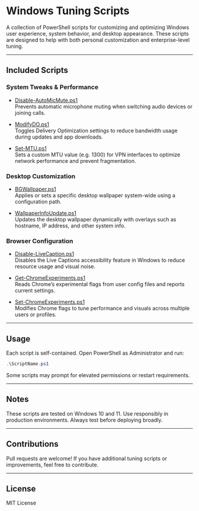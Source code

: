 # Windows Tuning Scripts

A collection of PowerShell scripts for customizing and optimizing Windows user experience, system behavior, and desktop appearance. These scripts are designed to help with both personal customization and enterprise-level tuning.

---

## Included Scripts

### System Tweaks & Performance

- [Disable-AutoMicMute.ps1](./Disable-AutoMicMute.ps1)  
  Prevents automatic microphone muting when switching audio devices or joining calls.

- [ModifyDO.ps1](./ModifyDO.ps1)  
  Toggles Delivery Optimization settings to reduce bandwidth usage during updates and app downloads.

- [Set-MTU.ps1](./Set-MTU.ps1)  
  Sets a custom MTU value (e.g. 1300) for VPN interfaces to optimize network performance and prevent fragmentation.

### Desktop Customization

- [BGWallpaper.ps1](./BGWallpaper.ps1)    
  Applies or sets a specific desktop wallpaper system-wide using a configuration path.

- [WallpaperInfoUpdate.ps1](./WallpaperInfoUpdate.ps1)    
  Updates the desktop wallpaper dynamically with overlays such as hostname, IP address, and other system info.
  
### Browser Configuration

- [Disable-LiveCaption.ps1](./Disable-LiveCaption.ps1)  
  Disables the Live Captions accessibility feature in Windows to reduce resource usage and visual noise.
  
- [Get-ChromeExperiments.ps1](./Get-ChromeExperiments.ps1)  
  Reads Chrome’s experimental flags from user config files and reports current settings.

- [Set-ChromeExperiments.ps1](./Set-ChromeExperiments.ps1)  
  Modifies Chrome flags to tune performance and visuals across multiple users or profiles.

---

## Usage

Each script is self-contained. Open PowerShell as Administrator and run:

```powershell 
.\ScriptName.ps1
```
Some scripts may prompt for elevated permissions or restart requirements.

---

## Notes
These scripts are tested on Windows 10 and 11.
Use responsibly in production environments. Always test before deploying broadly.

---

## Contributions
Pull requests are welcome! If you have additional tuning scripts or improvements, feel free to contribute.

---

## License
MIT License

